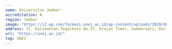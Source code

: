 ```yaml
---
name: Universitas Jember
accreditation: A
region: Jember
image: "https://i2.wp.com/farmasi.unej.ac.id/wp-content/uploads/2020/08/cropped-logo-unej-terbaru.png"
address: Jl. Kalimantan Tegalboto No.37, Krajan Timur, Sumbersari, Kec. Sumbersari, Kabupaten Jember, Jawa Timur 68121
url: "https://unej.ac.id/"
tag: UNEJ
---
```


